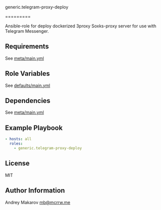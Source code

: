 
generic.telegram-proxy-deploy

=========

Ansible-role for deploy dockerized 3proxy Soxks-proxy server for
use with Telegram Messenger.

Requirements
------------

See [meta/main.yml](meta/main.yml)

Role Variables
--------------

See [defaults/main.yml](defaults/main.yml)

Dependencies
------------

See [meta/main.yml](meta/main.yml)

Example Playbook
----------------

```yml
- hosts: all
  roles:
    - generic.telegram-proxy-deploy
```

License
-------

MIT

Author Information
------------------

Andrey Makarov <mb@mcrrw.me>
